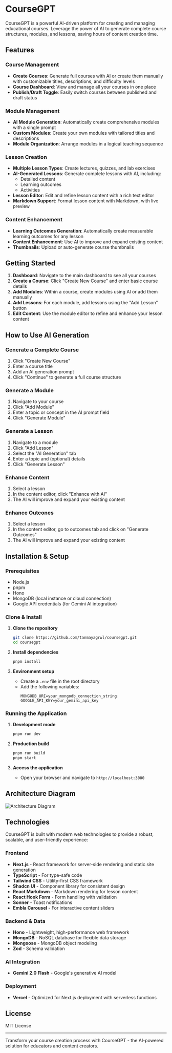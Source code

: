 # CourseGPT

CourseGPT is a powerful AI-driven platform for creating and managing educational courses. Leverage the power of AI to generate complete course structures, modules, and lessons, saving hours of content creation time.

## Features

### Course Management
- **Create Courses**: Generate full courses with AI or create them manually with customizable titles, descriptions, and difficulty levels
- **Course Dashboard**: View and manage all your courses in one place
- **Publish/Draft Toggle**: Easily switch courses between published and draft status

### Module Management
- **AI Module Generation**: Automatically create comprehensive modules with a single prompt
- **Custom Modules**: Create your own modules with tailored titles and descriptions
- **Module Organization**: Arrange modules in a logical teaching sequence

### Lesson Creation
- **Multiple Lesson Types**: Create lectures, quizzes, and lab exercises
- **AI-Generated Lessons**: Generate complete lessons with AI, including:
  - Detailed content
  - Learning outcomes
  - Activities
- **Lesson Editor**: Edit and refine lesson content with a rich text editor
- **Markdown Support**: Format lesson content with Markdown, with live preview

### Content Enhancement
- **Learning Outcomes Generation**: Automatically create measurable learning outcomes for any lesson
- **Content Enhancement**: Use AI to improve and expand existing content
- **Thumbnails**: Upload or auto-generate course thumbnails

## Getting Started

1. **Dashboard**: Navigate to the main dashboard to see all your courses
2. **Create a Course**: Click "Create New Course" and enter basic course details
3. **Add Modules**: Within a course, create modules using AI or add them manually
4. **Add Lessons**: For each module, add lessons using the "Add Lesson" button
5. **Edit Content**: Use the module editor to refine and enhance your lesson content

## How to Use AI Generation

### Generate a Complete Course
1. Click "Create New Course"
2. Enter a course title
3. Add an AI generation prompt
4. Click "Continue" to generate a full course structure

### Generate a Module
1. Navigate to your course
2. Click "Add Module"
3. Enter a topic or concept in the AI prompt field
4. Click "Generate Module"

### Generate a Lesson
1. Navigate to a module
2. Click "Add Lesson"
3. Select the "AI Generation" tab
4. Enter a topic and (optional) details
5. Click "Generate Lesson"

### Enhance Content
1. Select a lesson
2. In the content editor, click "Enhance with AI"
3. The AI will improve and expand your existing content

### Enhance Outcones
1. Select a lesson
2. In the content editor, go to outcomes tab and click on "Generate Outcomes"
3. The AI will improve and expand your existing content

## Installation & Setup

### Prerequisites
- Node.js
- pnpm
- Hono
- MongoDB (local instance or cloud connection)
- Google API credentials (for Gemini AI integration)

### Clone & Install
1. **Clone the repository**
    ```bash
    git clone https://github.com/tanmayagrwl/coursegpt.git
    cd coursegpt
    ```

2. **Install dependencies**
    ```bash
    pnpm install
    ```

3. **Environment setup**
    - Create a `.env` file in the root directory
    - Add the following variables:
      ```
      MONGODB_URI=your_mongodb_connection_string
      GOOGLE_API_KEY=your_gemini_api_key
      ```

### Running the Application
1. **Development mode**
    ```bash
    pnpm run dev
    ```

2. **Production build**
    ```bash
    pnpm run build
    pnpm start
    ```

3. **Access the application**
    - Open your browser and navigate to `http://localhost:3000`


## Architecture Diagram
![Architecture Diagram](https://github.com/user-attachments/assets/4b65cf48-e571-48b7-a5ca-0eab2ba4de57)


## Technologies

CourseGPT is built with modern web technologies to provide a robust, scalable, and user-friendly experience:

### Frontend
- **Next.js** - React framework for server-side rendering and static site generation
- **TypeScript** - For type-safe code
- **Tailwind CSS** - Utility-first CSS framework
- **Shadcn UI** - Component library for consistent design
- **React Markdown** - Markdown rendering for lesson content
- **React Hook Form** - Form handling with validation
- **Sonner** - Toast notifications
- **Embla Carousel** - For interactive content sliders

### Backend & Data
- **Hono** - Lightweight, high-performance web framework
- **MongoDB** - NoSQL database for flexible data storage
- **Mongoose** - MongoDB object modeling
- **Zod** - Schema validation

### AI Integration
- **Gemini 2.0 Flash** - Google's generative AI model

### Deployment
- **Vercel** - Optimized for Next.js deployment with serverless functions

## License

MIT License


---

Transform your course creation process with CourseGPT - the AI-powered solution for educators and content creators.
